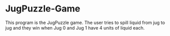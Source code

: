 # JugPuzzle-Game
This program is the JugPuzzle game. The user tries to spill liquid from jug to jug and they win when Jug 0 and Jug 1 have 4 units of liquid each.
